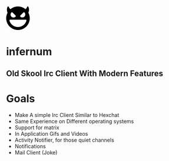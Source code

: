 ![alt text](devil.png)
# infernum
**Old Skool Irc Client With Modern Features**
---
# Goals
- Make A simple Irc Client Similar to Hexchat
- Same Experience on Different operating systems
- Support for matrix
- In Application Gifs and Videos
- Activity Notifier, for those quiet channels
- Notifications
- Mail Client (Joke)
